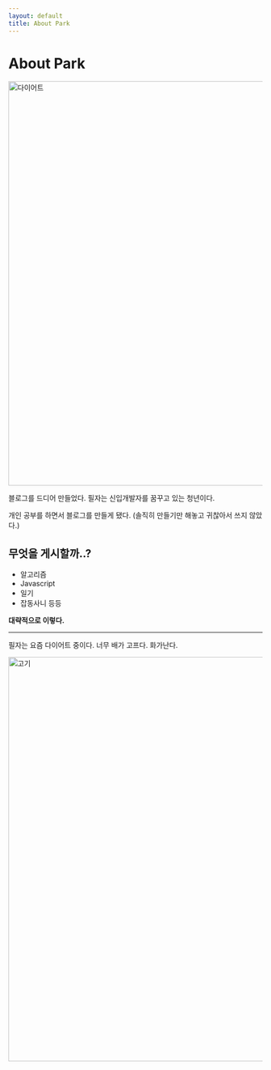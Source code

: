 ```yaml
---
layout: default
title: About Park
---
```


<div class="post">
	<h1 class="pageTitle">About Park</h1>
	<img src="{{ '/assets/img/diet.jpg' | prepend: site.baseurl }}" alt="다이어트" style='height:800px; weight:1200px'>
	<p class="intro" style='width:100%'>블로그를 드디어 만들었다. 필자는 신입개발자를 꿈꾸고 있는 청년이다.</p>
	<p style='width:100%'>개인 공부를 하면서 블로그를 만들게 됐다. (솔직히 만들기만 해놓고 귀찮아서 쓰지 않았다.)</p>
	<h2>무엇을 게시할까..?</h2>
	<ul>	
		<li>알고리즘</li>
		<li>Javascript</li>
		<li>일기</li>
		<li>잡동사니 등등</li>
	</ul>
	<p><strong>대략적으로 이렇다.</strong></p>	
	<hr>
	<p>필자는 요즘 다이어트 중이다. 너무 배가 고프다. 화가난다.</p>
	<img src="{{ '/assets/img/gogi.jpg' | prepend: site.baseurl }}" alt="고기" style='height:800px; weight:1200px'>
</div>
